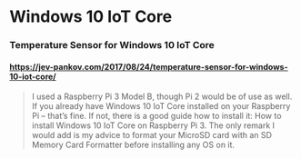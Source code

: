 # Windows 10 IoT Core

### Temperature Sensor for Windows 10 IoT Core
#### https://jev-pankov.com/2017/08/24/temperature-sensor-for-windows-10-iot-core/
> I used a Raspberry Pi 3 Model B, though Pi 2 would be of use as well. If you already have Windows 10 IoT Core installed on your Raspberry Pi – that’s fine. If not, there is a good guide how to install it: How to install Windows 10 IoT Core on Raspberry Pi 3. The only remark I would add is my advice to format your MicroSD card with an SD Memory Card Formatter before installing any OS on it.
